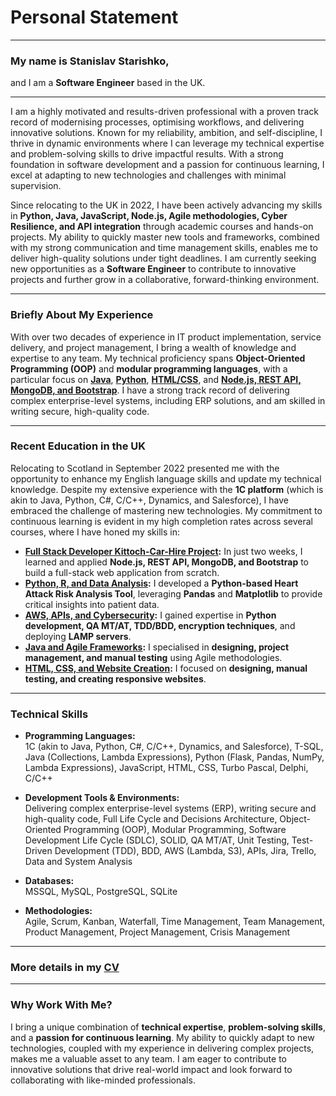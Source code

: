 # Personal Statement
---
### My name is **Stanislav Starishko**,  
and I am a **Software Engineer** based in the UK.

---

I am a highly motivated and results-driven professional with a proven track record of modernising processes, optimising workflows, and delivering innovative solutions. Known for my reliability, ambition, and self-discipline, I thrive in dynamic environments where I can leverage my technical expertise and problem-solving skills to drive impactful results. With a strong foundation in software development and a passion for continuous learning, I excel at adapting to new technologies and challenges with minimal supervision.

Since relocating to the UK in 2022, I have been actively advancing my skills in **Python, Java, JavaScript, Node.js, Agile methodologies, Cyber Resilience, and API integration** through academic courses and hands-on projects. My ability to quickly master new tools and frameworks, combined with my strong communication and time management skills, enables me to deliver high-quality solutions under tight deadlines. I am currently seeking new opportunities as a **Software Engineer** to contribute to innovative projects and further grow in a collaborative, forward-thinking environment.

---

### Briefly About My Experience

With over two decades of experience in IT product implementation, service delivery, and project management, I bring a wealth of knowledge and expertise to any team. My technical proficiency spans **Object-Oriented Programming (OOP)** and **modular programming languages**, with a particular focus on **[Java](https://github.com/StanStarishko/Portfolio/tree/main/Java)**, **[Python](https://github.com/StanStarishko/Portfolio/tree/main/Python)**, **[HTML/CSS](https://github.com/StanStarishko/Portfolio/tree/main/HTML-CSSR-JS)**, and **[Node.js, REST API, MongoDB, and Bootstrap](https://github.com/StanStarishko/Kittoch-Car-Hire/tree/main)**. I have a strong track record of delivering complex enterprise-level systems, including ERP solutions, and am skilled in writing secure, high-quality code.

---

### Recent Education in the UK

Relocating to Scotland in September 2022 presented me with the opportunity to enhance my English language skills and update my technical knowledge. Despite my extensive experience with the **1C platform** (which is akin to Java, Python, C#, C/C++, Dynamics, and Salesforce), I have embraced the challenge of mastering new technologies. My commitment to continuous learning is evident in my high completion rates across several courses, where I have honed my skills in:

- **[Full Stack Developer Kittoch-Car-Hire Project](https://github.com/StanStarishko/Kittoch-Car-Hire/tree/main):** In just two weeks, I learned and applied **Node.js, REST API, MongoDB, and Bootstrap** to build a full-stack web application from scratch.
- **[Python, R, and Data Analysis](https://github.com/StanStarishko/Portfolio/blob/main/Python/Heart%20Attack%20Risk%20Factors/Heart_Attack_Risk_Factors.ipynb):** I developed a **Python-based Heart Attack Risk Analysis Tool**, leveraging **Pandas** and **Matplotlib** to provide critical insights into patient data.
- **[AWS, APIs, and Cybersecurity](https://github.com/StanStarishko/Portfolio/tree/main/Python/Software%20Security%20Project):** I gained expertise in **Python development, QA MT/AT, TDD/BDD, encryption techniques**, and deploying **LAMP servers**.
- **[Java and Agile Frameworks](https://github.com/StanStarishko/Portfolio/tree/main/Java/Glasgow%20Clyde%20Runners%20Club):** I specialised in **designing, project management, and manual testing** using Agile methodologies.
- **[HTML, CSS, and Website Creation](https://github.com/StanStarishko/Portfolio/tree/main/HTML-CSSR-JS/Abbington-Farm):** I focused on **designing, manual testing, and creating responsive websites**.

---

### Technical Skills

- **Programming Languages:**  
  1C (akin to Java, Python, C#, C/C++, Dynamics, and Salesforce), T-SQL, Java (Collections, Lambda Expressions), Python (Flask, Pandas, NumPy, Lambda Expressions), JavaScript, HTML, CSS, Turbo Pascal, Delphi, C/C++

- **Development Tools & Environments:**  
  Delivering complex enterprise-level systems (ERP), writing secure and high-quality code, Full Life Cycle and Decisions Architecture, Object-Oriented Programming (OOP), Modular Programming, Software Development Life Cycle (SDLC), SOLID, QA MT/AT, Unit Testing, Test-Driven Development (TDD), BDD, AWS (Lambda, S3), APIs, Jira, Trello, Data and System Analysis

- **Databases:**  
  MSSQL, MySQL, PostgreSQL, SQLite

- **Methodologies:**  
  Agile, Scrum, Kanban, Waterfall, Time Management, Team Management, Product Management, Project Management, Crisis Management

---

### More details in my [CV](https://github.com/StanStarishko/Portfolio/blob/main/Stanislav%20Starishko%20CV.pdf)

---

### Why Work With Me?

I bring a unique combination of **technical expertise**, **problem-solving skills**, and a **passion for continuous learning**. My ability to quickly adapt to new technologies, coupled with my experience in delivering complex projects, makes me a valuable asset to any team. I am eager to contribute to innovative solutions that drive real-world impact and look forward to collaborating with like-minded professionals.
